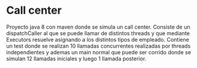 # Call center
Proyecto java 8 con maven donde se simula un call center. Consiste de un dispatchCaller al que se puede llamar de distintos threads y que mediante Executors resuelve asignando a los distintos tipos de empleado. Contiene un test donde se realizan 10 llamadas concurrentes realizadas por threads independientes y ademas un main normal que puede ser corrido donde se simulan 12 llamadas iniciales y luego 1 llamada posterior.
